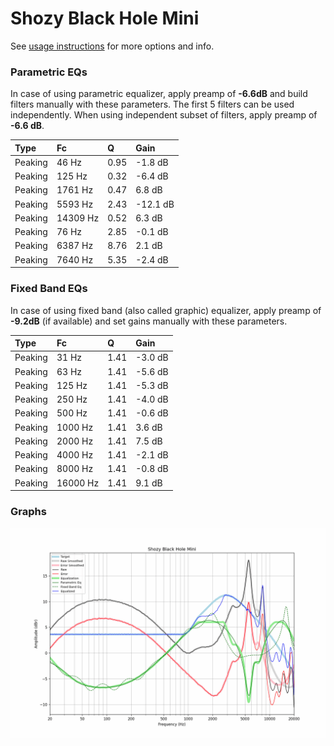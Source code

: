 # Shozy Black Hole Mini
See [usage instructions](https://github.com/jaakkopasanen/AutoEq#usage) for more options and info.

### Parametric EQs
In case of using parametric equalizer, apply preamp of **-6.6dB** and build filters manually
with these parameters. The first 5 filters can be used independently.
When using independent subset of filters, apply preamp of **-6.6 dB**.

| Type    | Fc       |    Q | Gain     |
|:--------|:---------|:-----|:---------|
| Peaking | 46 Hz    | 0.95 | -1.8 dB  |
| Peaking | 125 Hz   | 0.32 | -6.4 dB  |
| Peaking | 1761 Hz  | 0.47 | 6.8 dB   |
| Peaking | 5593 Hz  | 2.43 | -12.1 dB |
| Peaking | 14309 Hz | 0.52 | 6.3 dB   |
| Peaking | 76 Hz    | 2.85 | -0.1 dB  |
| Peaking | 6387 Hz  | 8.76 | 2.1 dB   |
| Peaking | 7640 Hz  | 5.35 | -2.4 dB  |

### Fixed Band EQs
In case of using fixed band (also called graphic) equalizer, apply preamp of **-9.2dB**
(if available) and set gains manually with these parameters.

| Type    | Fc       |    Q | Gain    |
|:--------|:---------|:-----|:--------|
| Peaking | 31 Hz    | 1.41 | -3.0 dB |
| Peaking | 63 Hz    | 1.41 | -5.6 dB |
| Peaking | 125 Hz   | 1.41 | -5.3 dB |
| Peaking | 250 Hz   | 1.41 | -4.0 dB |
| Peaking | 500 Hz   | 1.41 | -0.6 dB |
| Peaking | 1000 Hz  | 1.41 | 3.6 dB  |
| Peaking | 2000 Hz  | 1.41 | 7.5 dB  |
| Peaking | 4000 Hz  | 1.41 | -2.1 dB |
| Peaking | 8000 Hz  | 1.41 | -0.8 dB |
| Peaking | 16000 Hz | 1.41 | 9.1 dB  |

### Graphs
![](./Shozy%20Black%20Hole%20Mini.png)